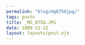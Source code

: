 ```yaml
---
permalink: "blog/mg8758jpg/"
tags: posts
title: _MG_8758.JPG
date: 2009-12-22
layout: layouts/post.njk
---
```


